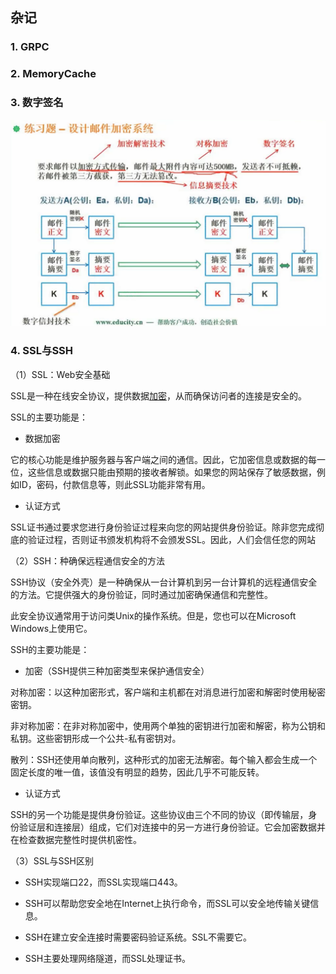 ## 杂记

### 1. GRPC

### 2. MemoryCache

### 3. 数字签名

![image-20220325185828785](images/image-20220325185828785.png)



### 4. SSL与SSH

（1）SSL：Web安全基础

SSL是一种在线安全协议，提供数据[加密](https://so.csdn.net/so/search?q=加密&spm=1001.2101.3001.7020)，从而确保访问者的连接是安全的。

SSL的主要功能是：

- 数据加密

​	它的核心功能是维护服务器与客户端之间的通信。因此，它加密信息或数据的每一位，这些信息或数据只能由预期的接收者解锁。如果您的网站保存了敏感数据，例如ID，密码，付款信息等，则此SSL功能非常有用。

- 认证方式

​	SSL证书通过要求您进行身份验证过程来向您的网站提供身份验证。除非您完成彻底的验证过程，否则证书颁发机构将不会颁发SSL。因此，人们会信任您的网站

（2）SSH：种确保远程通信安全的方法

SSH协议（安全外壳）是一种确保从一台计算机到另一台计算机的远程通信安全的方法。它提供强大的身份验证，同时通过加密确保通信和完整性。

此安全协议通常用于访问类Unix的操作系统。但是，您也可以在Microsoft Windows上使用它。

SSH的主要功能是：

- 加密（SSH提供三种加密类型来保护通信安全）

对称加密：以这种加密形式，客户端和主机都在对消息进行加密和解密时使用秘密密钥。

非对称加密：在非对称加密中，使用两个单独的密钥进行加密和解密，称为公钥和私钥。这些密钥形成一个公共-私有密钥对。

散列：SSH还使用单向散列，这种形式的加密无法解密。每个输入都会生成一个固定长度的唯一值，该值没有明显的趋势，因此几乎不可能反转。

- 认证方式

SSH的另一个功能是提供身份验证。这些协议由三个不同的协议（即传输层，身份验证层和连接层）组成，它们对连接中的另一方进行身份验证。它会加密数据并在检查数据完整性时提供机密性。

（3）SSL与SSH区别

- SSH实现端口22，而SSL实现端口443。

- SSH可以帮助您安全地在Internet上执行命令，而SSL可以安全地传输关键信息。

- SSH在建立安全连接时需要密码验证系统。SSL不需要它。

- SSH主要处理网络隧道，而SSL处理证书。











